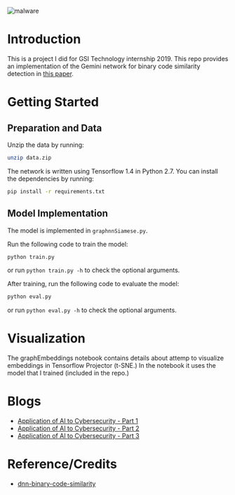 ![malware](https://www.cpomagazine.com/wp-content/uploads/2019/08/researchers-trick-cylance-antivirus-into-thinking-malware-is-trusted-software_1500.jpg)

# Introduction
This is a project I did for GSI Technology internship 2019. 
This repo provides an implementation of the Gemini network for binary code similarity detection in [this paper](https://arxiv.org/abs/1708.06525).

# Getting Started 

## Preparation and Data
Unzip the data by running:
```bash
unzip data.zip
```

The network is written using Tensorflow 1.4 in Python 2.7. You can install the dependencies by running:
```bash
pip install -r requirements.txt
```

## Model Implementation
The model is implemented in `graphnnSiamese.py`.

Run the following code to train the model:
```bash
python train.py
```
or run `python train.py -h` to check the optional arguments.

After training, run the following code to evaluate the model:
```bash
python eval.py
```
or run `python eval.py -h` to check the optional arguments.

# Visualization
The graphEmbeddings notebook contains details about attemp to visualize embeddings in Tensorflow Projector (t-SNE.) In the notebook it uses the model that I trained (included in the repo.)

# Blogs 
* [Application of AI to Cybersecurity - Part 1](https://medium.com/gsi-technology/application-of-ai-to-cybersecurity-part-1-68d252fafdd5)
* [Application of AI to Cybersecurity - Part 2](https://medium.com/gsi-technology/application-of-ai-to-cybersecurity-part-2-3e27ae468fa5)
* [Application of AI to Cybersecurity - Part 3](https://medium.com/gsi-technology/application-of-ai-to-cybersecurity-part-3-19659bdb3422)

# Reference/Credits
* [dnn-binary-code-similarity](https://github.com/xiaojunxu/dnn-binary-code-similarity)
